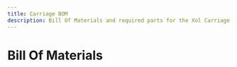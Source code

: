 ```yaml
---
title: Carriage BOM
description: Bill Of Materials and required parts for the Xol Carriage
---
```


# Bill Of Materials
